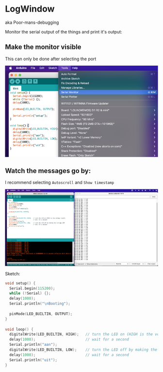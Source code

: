 # LogWindow

aka Poor-mans-debugging

Monitor the serial output of the things and print it's output:

## Make the monitor visible

This can only be done after selecting the port

![setserial](res/setserial.png)

## Watch the messages go by:

I recommend selecting `Autoscroll` and `Show timestamp`

![serialmonitor](res/serialmonitor.png)


Sketch:

```cpp
void setup() {
  Serial.begin(115200);
  while (!Serial) {};
  delay(1000);
  Serial.println("\nBooting");

  pinMode(LED_BUILTIN, OUTPUT);
}

void loop() {
  digitalWrite(LED_BUILTIN, HIGH);   // turn the LED on (HIGH is the voltage level)
  delay(1000);                       // wait for a second
  Serial.println("aan");
  digitalWrite(LED_BUILTIN, LOW);    // turn the LED off by making the voltage LOW
  delay(1000);                       // wait for a second
  Serial.println("uit");
}
```


